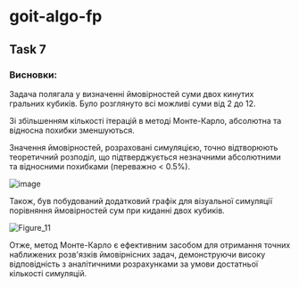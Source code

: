 # goit-algo-fp

## Task 7
### Висновки:
Задача полягала у визначенні ймовірностей суми двох кинутих гральних кубиків. Було розглянуто всі можливі суми від 2 до 12.

Зі збільшенням кількості ітерацій в методі Монте-Карло, абсолютна та відносна похибки зменшуються. 

Значення ймовірностей, розраховані симуляцією, точно відтворюють теоретичний розподіл, що підтверджується незначними абсолютними та відносними похибками (переважно < 0.5%).

![image](https://github.com/user-attachments/assets/27fd848c-723f-42d9-b66d-dfb8878b5542)

Також, був побудований додатковий графік для візуальної симуляції порівняння ймовірностей сум при киданні двох кубиків.

![Figure_11](https://github.com/user-attachments/assets/f65bb66e-2604-4529-ae7e-12906396a655)

Отже, метод Монте-Карло є ефективним засобом для отримання точних наближених розв'язків ймовірнісних задач, демонструючи високу відповідність з аналітичними розрахунками за умови достатньої кількості симуляцій.
